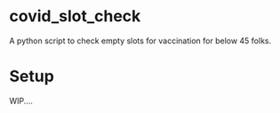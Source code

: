 # covid_slot_check
A python script to check empty slots for vaccination for below 45 folks.

# Setup 
WIP....